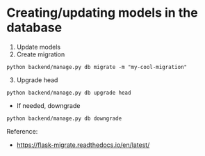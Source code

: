 # Creating/updating models in the database

1. Update models
2. Create migration

```shell
python backend/manage.py db migrate -m "my-cool-migration"
```

3. Upgrade head

```shell
python backend/manage.py db upgrade head
```

* If needed, downgrade
```shell
python backend/manage.py db downgrade
```


Reference:
- https://flask-migrate.readthedocs.io/en/latest/
